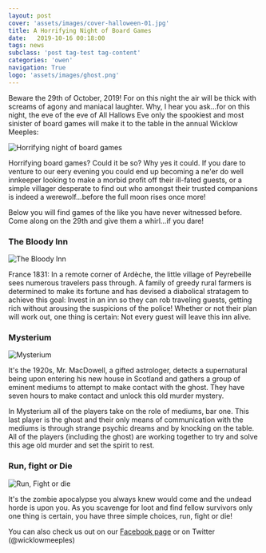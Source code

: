 ```yaml
---
layout: post
cover: 'assets/images/cover-halloween-01.jpg'
title: A Horrifying Night of Board Games
date:   2019-10-16 00:18:00
tags: news
subclass: 'post tag-test tag-content'
categories: 'owen'
navigation: True
logo: 'assets/images/ghost.png'
---
```


Beware the 29th of October, 2019! For on this night the air will be thick with screams of agony and maniacal laughter. Why, I hear you ask...for on this night, the eve of the eve of All Hallows Eve only the spookiest and most sinister of board games will make it to the table in the annual Wicklow Meeples:

![Horrifying night of board games](http://www.wicklowmeeples.com/assets/images/horrifying.png)

Horrifying board games? Could it be so? Why yes it could. If you dare to venture to our eery evening you could end up becoming a ne'er do well innkeeper looking to make a morbid profit off their ill-fated guests, or a simple villager desperate to find out who amongst their trusted companions is indeed a werewolf...before the full moon rises once more!

Below you will find games of the like you have never witnessed before. Come along on the 29th and give them a whirl...if you dare!

### The Bloody Inn
![The Bloody Inn](http://www.wicklowmeeples.com/assets/images/bloodyinn.jpg)

France 1831: In a remote corner of Ardèche, the little village of Peyrebeille sees numerous travelers pass through. A family of greedy rural farmers is determined to make its fortune and has devised a diabolical stratagem to achieve this goal: Invest in an inn so they can rob traveling guests, getting rich without arousing the suspicions of the police! Whether or not their plan will work out, one thing is certain: Not every guest will leave this inn alive.

### Mysterium
![Mysterium](http://www.wicklowmeeples.com/assets/images/mysterium.jpg)

It's the 1920s, Mr. MacDowell, a gifted astrologer, detects a supernatural being upon entering his new house in Scotland and  gathers a group of eminent mediums to attempt to make contact with the ghost. They have seven hours to make contact and unlock this old murder mystery.

In Mysterium all of the players take on the role of mediums, bar one. This last player is the ghost and their only means of communication with the mediums is through strange psychic dreams and by knocking on the table. All of the players (including the ghost) are working together to try and solve this age old murder and set the spirit to rest.

### Run, fight or Die
![Run, Fight or die](http://www.wicklowmeeples.com/assets/images/runfightordie.jpg)

It's the zombie apocalypse you always knew would come and the undead horde is upon you. As you scavenge for loot and find fellow survivors only one thing is certain, you have three simple choices, run, fight or die!

You can also check us out on our [Facebook page](http://facebook.com/wicklowmeeples) or on Twitter (@wicklowmeeples)

